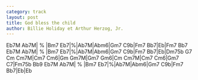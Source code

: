 ```yaml
---
category: track
layout: post
title: God bless the child
author: Billie Holiday et Arthur Herzog, Jr.
---
```


<canvas class="chords"  markdown="0">Eb7M Ab7M| % |Bm7 Eb7|%|Ab7M|Abm6|Gm7 C9b|Fm7 Bb7|Eb|Fm7 Bb7
Eb7M Ab7M| % |Bm7 Eb7|%|Ab7M|Abm6|Gm7 C9b|Fm7 Bb7|Eb|Dm75b G7
Cm Cm7M|Cm7 Cm6|Gm Gm7M|Gm7 Gm6|Cm Cm7M|Cm7 Cm6|Gm7 C7|Fm75b Bb9
Eb7M Ab7M| % |Bm7 Eb7|%|Ab7M|Abm6|Gm7 C9b|Fm7 Bb7|Eb|Eb</canvas>






